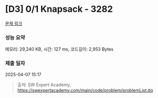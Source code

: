 # [D3] 0/1 Knapsack - 3282 

[문제 링크](https://swexpertacademy.com/main/code/problem/problemDetail.do?contestProbId=AWBJAVpqrzQDFAWr) 

### 성능 요약

메모리: 29,240 KB, 시간: 127 ms, 코드길이: 2,953 Bytes

### 제출 일자

2025-04-07 15:17



> 출처: SW Expert Academy, https://swexpertacademy.com/main/code/problem/problemList.do